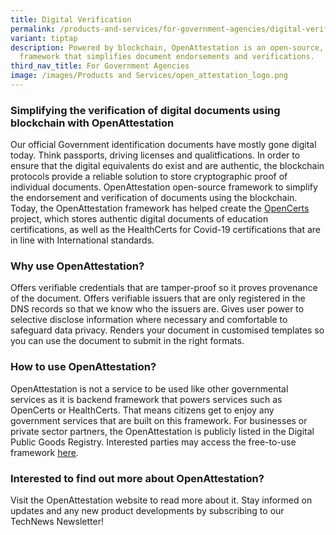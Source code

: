```yaml
---
title: Digital Verification
permalink: /products-and-services/for-government-agencies/digital-verification/
variant: tiptap
description: Powered by blockchain, OpenAttestation is an open-source, backend
  framework that simplifies document endorsements and verifications.
third_nav_title: For Government Agencies
image: /images/Products and Services/open_attestation_logo.png
---
```

<h3><strong>Simplifying the verification of digital documents using blockchain with OpenAttestation</strong></h3>
<p>Our official Government identification documents have mostly gone digital
today. Think passports, driving licenses and qualitfications. In order
to ensure that the digital equivalents do exist and are authentic, the
blockchain protocols provide a reliable solution to store cryptographic
proof of individual documents. OpenAttestation open-source framework to
simplify the endorsement and verification of documents using the blockchain.
Today, the OpenAttestation framework has helped create the <a href="https://www.developer.tech.gov.sg/products/categories/blockchain/opencerts/overview.html" class="waffle-rich-text-link" rel="noopener noreferrer nofollow" target="_blank"><u>OpenCerts</u></a> project,
which stores authentic digital documents of education certifications, as
well as the HealthCerts for Covid-19 certifications that are in line with
International standards.</p>
<h3><strong>Why use OpenAttestation? </strong></h3>
<p>Offers verifiable credentials that are tamper-proof so it proves provenance
of the document. Offers verifiable issuers that are only registered in
the DNS records so that we know who the issuers are. Gives user power to
selective disclose information where necessary and comfortable to safeguard
data privacy. Renders your document in customised templates so you can
use the document to submit in the right formats.</p>
<h3><strong>How to use OpenAttestation? </strong></h3>
<p>OpenAttestation is not a service to be used like other governmental services
as it is backend framework that powers services such as OpenCerts or HealthCerts.
That means citizens get to enjoy any government services that are built
on this framework. For businesses or private sector partners, the OpenAttestation
is publicly listed in the Digital Public Goods Registry. Interested parties
may access the free-to-use framework <a href="https://digitalpublicgoods.net/registry/openattestation.html" class="waffle-rich-text-link" rel="noopener noreferrer nofollow" target="_blank"><u>here</u></a>.</p>
<h3><strong>Interested to find out more about OpenAttestation? </strong></h3>
<p>Visit the OpenAttestation website to read more about it. Stay informed
on updates and any new product developments by subscribing to our TechNews
Newsletter!</p>